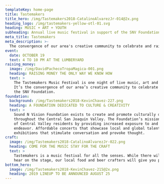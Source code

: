 ```yaml
---
templateKey: home-page
title: Tastemakers
title_hero: /img/Tastemakers2018-CatalinoAlvarezJr-014@2x.png
heading_logo: /img/tastemakers-yellow-otl-01.svg
heading: MUSIC + ART + YOUTH
subheading: Annual live music festival in support of the SNV Foundation
meta_title: Tastemakers
meta_description: >-
  The convergence of our area's creative community to celebrate and raise money for the SNV Foundation.
event:
  date: OCTOBER 19
  text: 4 TO 10 PM AT THE LUMBERYARD
raising_money:
  image: /img/DavidPachecoTropaMagica-001.png
  heading: RAISING MONEY THE ONLY WAY WE KNOW HOW
  text: >
    The Tastemakers Music Festival is one night of live music, art and craft food and drink.
    It’s the convergence of our area’s creative community to celebrate and raise money for
    the SNV Foundation.
foundation:
  background: /img/Tastemakers2018-KevinChavez-227.png
  heading: A FOUNDATION DEDICATED TO CULTURE & CREATIVITY
  text: >
    Sound N Vision Foundation exists to create and promote culturally diverse creative events
    throughout the Central San Joaquin Valley. The Foundation’s mission is to enrich the lives
    of Central Valley residents by providing increased exposure to and experience of artistic
    endeavor. Affordable concerts that showcase local and global talent, art and design
    exhibitions that stimulate conversation and provoke thought.
craft:
  image: /img/Tastemakers2018-CatalinoAlvarezJr-022.png
  heading: COME FOR THE MUSIC STAY FOR THE CRAFT
  text: >
    Tastemakers is a music festival for all the senses. While there will be plenty to see and
    hear on the stage, our local food and beer crafters will give you plenty to taste and smell.
bottom_hero:
  image: /img/Tastemakers2018-KevinChavez-215@2x.png
  heading: 2019 LINEUP TO BE ANNOUNCED AUGUST 25
---
```

